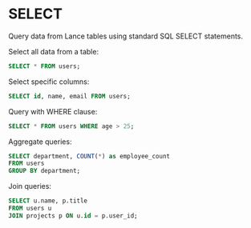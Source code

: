 # SELECT

Query data from Lance tables using standard SQL SELECT statements.

Select all data from a table:

```sql
SELECT * FROM users;
```

Select specific columns:

```sql
SELECT id, name, email FROM users;
```

Query with WHERE clause:

```sql
SELECT * FROM users WHERE age > 25;
```

Aggregate queries:

```sql
SELECT department, COUNT(*) as employee_count 
FROM users 
GROUP BY department;
```

Join queries:

```sql
SELECT u.name, p.title
FROM users u
JOIN projects p ON u.id = p.user_id;
```